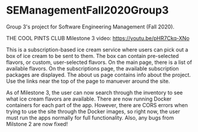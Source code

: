 # SEManagementFall2020Group3
Group 3's project for Software Engineering Management (Fall 2020).

THE COOL PINTS CLUB
Milestone 3 video: https://youtu.be/pHR7Ckq-XNo

This is a subscription-based ice cream service where users can pick out a box of ice cream to be sent to them. The box can contain pre-selected flavors, or custom, user-selected flavors. On the main page, there is a list of available flavors. On the subscriptions page, the available subscription packages are displayed. The about us page contains info about the project. Use the links near the top of the page to manuever around the site.

As of Milestone 3, the user can now search through the inventory to see what ice cream flavors are available. There are now running Docker containers for each part of the app. However, there are CORS errors when trying to use the site through the Docker images, so right now, the user must run the apps normally for full functionality. Also, any bugs from Milstone 2 are now fixed!
